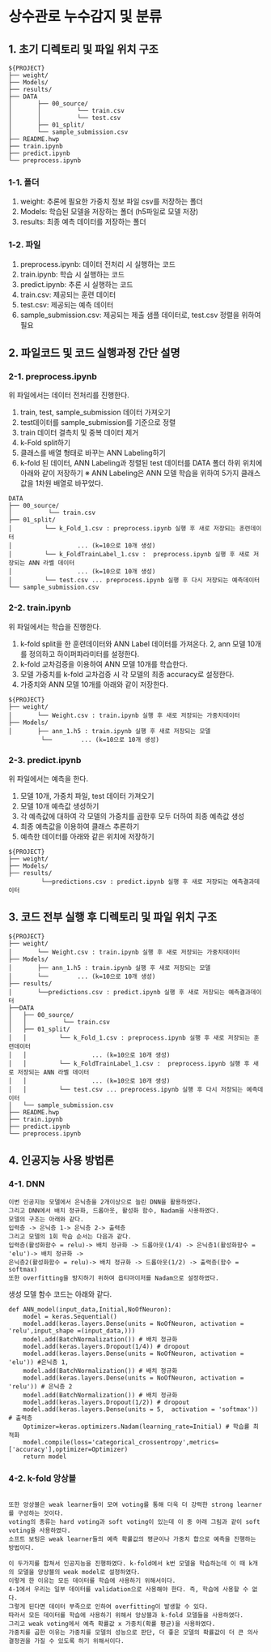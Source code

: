 # 상수관로 누수감지 및 분류

## 1. 초기 디렉토리 및 파일 위치 구조
```
${PROJECT}
├── weight/
├── Models/
├── results/        
├── DATA
│       ├── 00_source/
│       │          └── train.csv
│       │          └── test.csv
│       ├── 01_split/
│       └── sample_submission.csv
├── README.hwp
├── train.ipynb
├── predict.ipynb
└── preprocess.ipynb
```
### 1-1. 폴더

1. weight: 추론에 필요한 가중치 정보 파일 csv를 저장하는 폴더
2. Models: 학습된 모델을 저장하는 폴더 (h5파일로 모델 저장)
3. results: 최종 예측 데이터를 저장하는 폴더 

### 1-2. 파일
1. preprocess.ipynb: 데이터 전처리 시 실행하는 코드
2. train.ipynb: 학습 시 실행하는 코드
3. predict.ipynb: 추론 시 실행하는 코드
4. train.csv: 제공되는 훈련 데이터
5. test.csv: 제공되는 예측 데이터
6. sample_submission.csv: 제공되는 제출 샘플 데이터로, test.csv 정렬을 위하여 필요
 
## 2. 파일코드 및 코드 실행과정 간단 설명

### 2-1. preprocess.ipynb
위 파일에서는 데이터 전처리를 진행한다. 
1. train, test, sample_submission 데이터 가져오기
2. test데이터를 sample_submission를 기준으로 정렬
3. train 데이터 결측치 및 중복 데이터 제거
4. k-Fold split하기
5. 클래스를 배열 형태로 바꾸는 ANN Labeling하기
6. k-fold 된 데이터, ANN Labeling과 정렬된 test 데이터를 DATA 폴더 하위 위치에 아래와 같이 저장하기
※ ANN Labeling은 ANN 모델 학습을 위하여 5가지 클래스 값을 1차원 배열로 바꾸었다.
```
DATA
├── 00_source/
│          └── train.csv
├── 01_split/
│         └── k_Fold_1.csv : preprocess.ipynb 실행 후 새로 저장되는 훈련데이터
│                  ... (k=10으로 10개 생성)
│         └── k_FoldTrainLabel_1.csv :  preprocess.ipynb 실행 후 새로 저장되는 ANN 라벨 데이터
│                  ... (k=10으로 10개 생성)
│         └── test.csv ... preprocess.ipynb 실행 후 다시 저장되는 예측데이터 
└── sample_submission.csv
```

### 2-2. train.ipynb
위 파일에서는 학습을 진행한다.
1. k-fold split을 한 훈련데이터와 ANN Label 데이터를 가져온다.
2, ann 모델 10개를 정의하고 하이퍼파라미터를 설정한다.
3. k-fold 교차검증을 이용하여 ANN 모델 10개를 학습한다.
4. 모델 가중치를 k-fold 교차검증 시 각 모델의 최종 accuracy로 설정한다.
5. 가중치와 ANN 모델 10개를 아래와 같이 저장한다.
   
```
${PROJECT}
├── weight/
│       └── Weight.csv : train.ipynb 실행 후 새로 저장되는 가중치데이터
├── Models/
│       ├── ann_1.h5 : train.ipynb 실행 후 새로 저장되는 모델
         └──        ... (k=10으로 10개 생성)
```
### 2-3. predict.ipynb
위 파일에서는 예측을 한다.
1. 모델 10개, 가중치 파일, test 데이터 가져오기
2. 모델 10개 예측값 생성하기
3. 각 예측값에 대하여 각 모델의 가중치를 곱한후 모두 더하여 최종 예측값 생성
4. 최종 예측값을 이용하여 클래스 추론하기
5. 예측한 데이터를 아래와 같은 위치에 저장하기
   
```
${PROJECT}
├── weight/
├── Models/
├── results/  
         └──predictions.csv : predict.ipynb 실행 후 새로 저장되는 예측결과데이터
```

## 3. 코드 전부 실행 후 디렉토리 및 파일 위치 구조
```
${PROJECT}
├── weight/
│       └── Weight.csv : train.ipynb 실행 후 새로 저장되는 가중치데이터
├── Models/
│       ├── ann_1.h5 : train.ipynb 실행 후 새로 저장되는 모델
│       └──        ... (k=10으로 10개 생성)
├── results/  
│       └──predictions.csv : predict.ipynb 실행 후 새로 저장되는 예측결과데이터
├──DATA
│	├── 00_source/
│	│          └── train.csv
│	├── 01_split/
│	│         └── k_Fold_1.csv : preprocess.ipynb 실행 후 새로 저장되는 훈련데이터
│	│                  ... (k=10으로 10개 생성)
│	│         └── k_FoldTrainLabel_1.csv :  preprocess.ipynb 실행 후 새로 저장되는 ANN 라벨 데이터
│	│                  ... (k=10으로 10개 생성)
│	│         └── test.csv ... preprocess.ipynb 실행 후 다시 저장되는 예측데이터 
│	└── sample_submission.csv
├── README.hwp
├── train.ipynb
├── predict.ipynb
└── preprocess.ipynb
```

## 4. 인공지능 사용 방법론
### 4-1. DNN
```
이번 인공지능 모델에서 은닉층을 2개이상으로 늘린 DNN을 활용하였다.
그리고 DNN에서 배치 정규화, 드롭아웃, 활성화 함수, Nadam을 사용하였다.
모델의 구조는 아래와 같다.
입력층 -> 은닉층 1-> 은닉층 2-> 출력층 
그리고 모델의 1회 학습 순서는 다음과 같다.
입력층(활성화함수 = relu)-> 배치 정규화 -> 드롭아웃(1/4) -> 은닉층1(활성화함수 = 'elu')-> 배치 정규화 -> 
은닉층2(활성화함수 = relu)-> 배치 정규화 -> 드롭아웃(1/2) -> 출력층(함수 = softmax) 
또한 overfitting을 방지하기 위하여 옵티마이저를 Nadam으로 설정하였다.
```

생성 모델 함수 코드는 아래와 같다.
```
def ANN_model(input_data,Initial,NoOfNeuron):
    model = keras.Sequential()
    model.add(keras.layers.Dense(units = NoOfNeuron, activation = 'relu',input_shape =(input_data,))) 
    model.add(BatchNormalization()) # 배치 정규화
    model.add(keras.layers.Dropout(1/4)) # dropout 
    model.add(keras.layers.Dense(units = NoOfNeuron, activation = 'elu')) #은닉층 1,
    model.add(BatchNormalization()) # 배치 정규화
    model.add(keras.layers.Dense(units = NoOfNeuron, activation = 'relu')) # 은닉층 2
    model.add(BatchNormalization()) # 배치 정규화
    model.add(keras.layers.Dropout(1/2)) # dropout     
    model.add(keras.layers.Dense(units = 5,  activation = 'softmax')) # 출력층
    Optimizer=keras.optimizers.Nadam(learning_rate=Initial) # 학습률 최적화
    model.compile(loss='categorical_crossentropy',metrics=['accuracy'],optimizer=Optimizer) 
    return model
```

### 4-2. k-fold 앙상블
```k-fold 교차검증은 원래 과적합을 막기 위하여 행하는 것으로 k개의 데이터 폴드 세트를 만들어서 k번 만큼 아래 과정과 같이 학습과 검증 평가를 반복하는 방법이다.

또한 앙상블은 weak learner들이 모여 voting를 통해 더욱 더 강력한 strong learner를 구성하는 것이다.
voting의 종류는 hard voting과 soft voting이 있는데 이 중 아래 그림과 같이 soft voting을 사용하였다.
소프트 보팅은 weak learner들의 예측 확률값의 평균이나 가중치 합으로 예측을 진행하는 방법이다.

이 두가지를 합쳐서 인공지능을 진행하였다. k-fold에서 k번 모델을 학습하는데 이 때 k개의 모델을 앙상블의 weak model로 설정하였다.
이렇게 한 이유는 모든 데이터를 학습에 사용하기 위해서이다.
4-1에서 우리는 일부 데이터를 validation으로 사용해야 한다. 즉, 학습에 사용할 수 없다.
그렇게 된다면 데이터 부족으로 인하여 overfitting이 발생할 수 있다.
따라서 모든 데이터를 학습에 사용하기 위해서 앙상블과 k-fold 모델들을 사용하였다.
그리고 weak voting에서 예측 확률값 x 가중치(확률 평균)을 사용하였다.
가중치를 곱한 이유는 가중치를 모델의 성능으로 판단, 더 좋은 모델의 확률값이 더 큰 의사결정권을 가질 수 있도록 하기 위해서이다.
```
